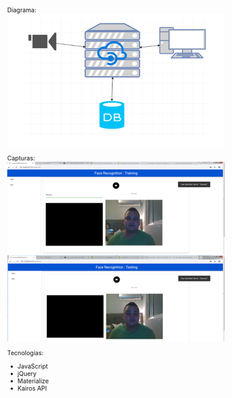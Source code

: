 Diagrama: 
![Diagram](Diagrama.png)

Capturas:
![Training](Training.png)
![Testing](Testing.png)

Tecnologias:
* JavaScript
* jQuery
* Materialize
* Kairos API